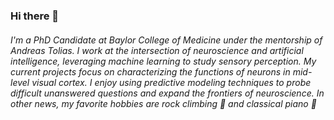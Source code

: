 ### Hi there 👋


###### I'm a PhD Candidate at Baylor College of Medicine under the mentorship of Andreas Tolias. I work at the intersection of neuroscience and artificial intelligence, leveraging machine learning to study sensory perception. My current projects focus on characterizing the functions of neurons in mid-level visual cortex. I enjoy using predictive modeling techniques to probe difficult unanswered questions and expand the frontiers of neuroscience. In other news, my favorite hobbies are rock climbing 🧗‍ and classical piano 🎹

